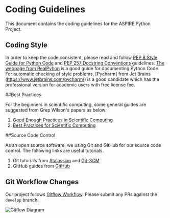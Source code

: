 
# Coding Guidelines

This document contains the coding guidelines for the ASPIRE Python Project.

## Coding Style

In order to keep the code consistent, please read and follow [PEP 8 Style Guide for Python Code](https://www.python.org/dev/peps/pep-0008)
and [PEP 257 Docstring Conventions](https://www.python.org/dev/peps/pep-0257/) guidelines. [The webpage from RealPyhon](https://realpython.com/documenting-python-code/) is a good guide for documenting Python Code. 
For automatic checking of style problems, [Pycharm] from Jet Brains (https://www.jetbrains.com/pycharm/) 
is a good candidate which has the professional version for academic users with free license fee. 


##Best Practices

For the beginners in scientific computing, some general guides are suggested from Grep Wilson's papers as below:

 1. [Good Enough Practices in Scientific Computing]( https://doi.org/10.1371/journal.pcbi.1005510) 
 2. [Best Practices for Scientific Computing]( https://doi.org/10.1371/journal.pbio.1001745) 


##Source Code Control

As an open source software, we using Git and GitHub for our source code control. 
The following links are useful tutorials. 
1. Git tutorials from [Atalassian](https://www.atlassian.com/git/tutorials) and [Git-SCM](https://git-scm.com/docs/gittutorial)
2. GitHub guides from [GitHub](https://guides.github.com/) 

## Git Workflow Changes

Our project follows [Gitflow Workflow](https://www.atlassian.com/git/tutorials/comparing-workflows/gitflow-workflow).
Please submit any PRs against the `develop` branch.

![Gitflow Diagram](https://wac-cdn.atlassian.com/dam/jcr:61ccc620-5249-4338-be66-94d563f2843c/05%20(2).svg?cdnVersion=357)

